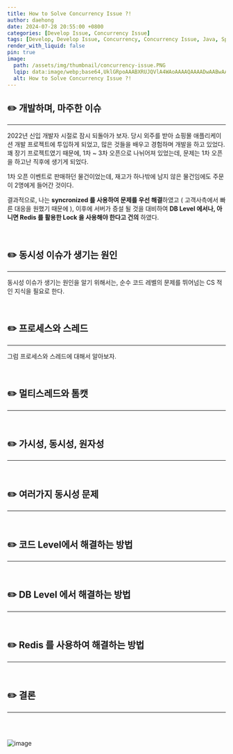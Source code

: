 ```yaml
---
title: How to Solve Concurrency Issue ?!
author: daehong
date: 2024-07-28 20:55:00 +0800
categories: [Develop Issue, Concurrency Issue]
tags: [Develop, Develop Issue, Concurrency, Concurrency Issue, Java, Spring, Issue]
render_with_liquid: false
pin: true
image:
  path: /assets/img/thumbnail/concurrency-issue.PNG
  lqip: data:image/webp;base64,UklGRpoAAABXRUJQVlA4WAoAAAAQAAAADwAABwAAQUxQSDIAAAARL0AmbZurmr57yyIiqE8oiG0bejIYEQTgqiDA9vqnsUSI6H+oAERp2HZ65qP/VIAWAFZQOCBCAAAA8AEAnQEqEAAIAAVAfCWkAALp8sF8rgRgAP7o9FDvMCkMde9PK7euH5M1m6VWoDXf2FkP3BqV0ZYbO6NA/VFIAAAA
  alt: How to Solve Concurrency Issue ?!
---
```


## ✏️ 개발하며, 마주한 이슈
---
2022년 신입 개발자 시절로 잠시 되돌아가 보자.
당시 외주를 받아 쇼핑몰 애플리케이션 개발 프로젝트에 투입하게 되었고, 많은 것들을 배우고 경험하며 개발을 하고 있었다.
꽤 장기 프로젝트였기 때문에, 1차 ~ 3차 오픈으로 나뉘어져 있었는데, 문제는 1차 오픈을 하고난 직후에 생기게 되었다.

1차 오픈 이벤트로 판매하던 물건이었는데, 재고가 하나밖에 남지 않은 물건임에도 주문이 2명에게 들어간 것이다.

결과적으로, 나는 **syncronized 를 사용하여 문제를 우선 해결**하였고 ( 고객사측에서 빠른 대응을 원했기 때문에 ),
이후에 서버가 증설 될 것을 대비하여 **DB Level 에서나, 아니면 Redis 를 활용한 Lock 을 사용해야 한다고 건의** 하였다.

<br>

## ✏️ 동시성 이슈가 생기는 원인
---
동시성 이슈가 생기는 원인을 알기 위해서는, 순수 코드 레벨의 문제를 뛰어넘는 CS 적인 지식을 필요로 한다.

<br>

## ✏️ 프로세스와 스레드
---
그럼 프로세스와 스레드에 대해서 알아보자.

<br>

## ✏️ 멀티스레드와 톰캣
---

<br>

## ✏️ 가시성, 동시성, 원자성
---

<br>

## ✏️ 여러가지 동시성 문제
---

<br>

## ✏️ 코드 Level에서 해결하는 방법
---

<br>

## ✏️ DB Level 에서 해결하는 방법
---

<br>

## ✏️ Redis 를 사용하여 해결하는 방법
---

<br>

## ✏️ 결론
---

<br>

<br>


![image](https://github.com/user-attachments/assets/85c6eb1b-ac65-4906-a278-6f36349c261a)